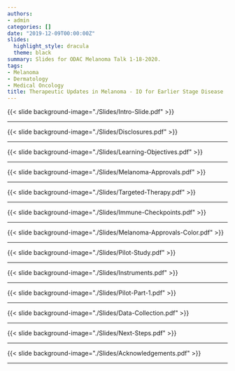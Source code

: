 ```yaml
---
authors: 
- admin
categories: []
date: "2019-12-09T00:00:00Z"
slides:
  highlight_style: dracula
  theme: black
summary: Slides for ODAC Melanoma Talk 1-18-2020.
tags: 
- Melanoma
- Dermatology
- Medical Oncology
title: Therapeutic Updates in Melanoma - IO for Earlier Stage Disease
---
```


{{< slide background-image="./Slides/Intro-Slide.pdf" >}}


---

{{< slide background-image="./Slides/Disclosures.pdf" >}}  

---

{{< slide background-image="./Slides/Learning-Objectives.pdf" >}}  

---

{{< slide background-image="./Slides/Melanoma-Approvals.pdf" >}}  

---

{{< slide background-image="./Slides/Targeted-Therapy.pdf" >}}  

---

{{< slide background-image="./Slides/Immune-Checkpoints.pdf" >}}  

---

{{< slide background-image="./Slides/Melanoma-Approvals-Color.pdf" >}}  

---

{{< slide background-image="./Slides/Pilot-Study.pdf" >}}  

---

{{< slide background-image="./Slides/Instruments.pdf" >}}  

---

{{< slide background-image="./Slides/Pilot-Part-1.pdf" >}}  

---

{{< slide background-image="./Slides/Data-Collection.pdf" >}}  

---

{{< slide background-image="./Slides/Next-Steps.pdf" >}}  

---

{{< slide background-image="./Slides/Acknowledgements.pdf" >}}  

---